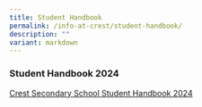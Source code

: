 ```yaml
---
title: Student Handbook
permalink: /info-at-crest/student-handbook/
description: ""
variant: markdown
---
```

<h3>Student Handbook 2024</h3>

[Crest Secondary School Student Handbook 2024](/files/crestsec_handbook_2024_v2.pdf)